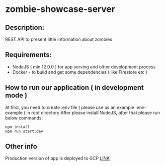 # zombie-showcase-server

## Description:
REST API to present little information about zombies

## Requirements:
- NodeJS ( min 12.0.0 ) for app serving and other development process
- Docker - to build and get some dependencies ( like Firestore etc )

## How to run our application ( in development mode )
At first, you need to create .env file ( please use as an example .env-example ) in root directory
After please install NodeJS, after that please run below commands:
```
npm install
npm run start:dev
```

## Other info
Production version of app is deployed to GCP [LINK](https://zombie-showcase-server-kgptm5ui3q-ez.a.run.app)
